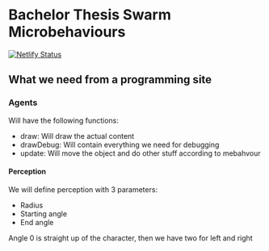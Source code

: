 # Bachelor Thesis Swarm Microbehaviours
[![Netlify Status](https://api.netlify.com/api/v1/badges/f17a4546-fa3b-41ad-a53b-ca08017f7e8a/deploy-status)](https://app.netlify.com/sites/frosty-villani-89cc21/deploys)
## What we need from a programming site
### Agents
Will have the following functions:
- draw: Will draw the actual content
- drawDebug: Will contain everything we need for debugging
- update: Will move the object and do other stuff according to mebahvour

#### Perception
We will define perception with 3 parameters:
- Radius
- Starting angle
- End angle

Angle 0 is straight up of the character, then we have two for left and right
